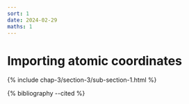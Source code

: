 ```yaml
---
sort: 1
date: 2024-02-29
maths: 1
---
```


# Importing atomic coordinates

{% include chap-3/section-3/sub-section-1.html %}

{% bibliography --cited %}

